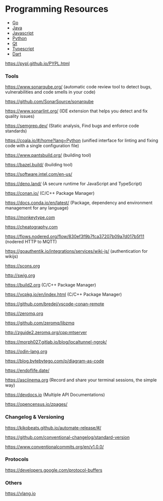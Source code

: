 # Programming Resources

* [Go](./Go/)
* [Java](./Java/)
* [Javascript](./Javascript/)
* [Python](./Python/)
* [Qt](./Qt/)
* [Typescript](./Typescript/)
* [Dart](./DART.md)

https://pypl.github.io/PYPL.html

### Tools

https://www.sonarqube.org/ (automatic code review tool to detect bugs, vulnerabilities and code smells in your code)

https://github.com/SonarSource/sonarqube

https://www.sonarlint.org/ (IDE extension that helps you detect and fix quality issues)

https://semgrep.dev/ (Static analysis, Find bugs and enforce code standards)

https://coala.io/#/home?lang=Python (unified interface for linting and fixing code with a single configuration file)

https://www.pantsbuild.org/ (building tool)

https://bazel.build/ (building tool)

https://software.intel.com/en-us/

https://deno.land/ (A secure runtime for JavaScript and TypeScript)

https://conan.io/ (C/C++ Package Manager)

https://docs.conda.io/en/latest/ (Package, dependency and environment management for any language)

https://monkeytype.com

https://cheatography.com

https://flows.nodered.org/flow/830ef3f9b7fca37207b09a7d017b5f11 (nodered HTTP to MQTT)

https://goauthentik.io/integrations/services/wiki-js/ (authentication for wikijs)

https://scons.org

http://swig.org

https://build2.org (C/C++ Package Manager)

https://vcpkg.io/en/index.html (C/C++ Package Manager)

https://github.com/bredej/vscode-conan-remote

https://zeromq.org

https://github.com/zeromq/libzmq

http://zguide2.zeromq.org/cpp:mtserver

https://morph027.gitlab.io/blog/localtunnel-ngrok/

https://odin-lang.org

https://blog.bytebytego.com/p/diagram-as-code

https://endoflife.date/

https://asciinema.org (Record and share your terminal sessions, the simple way)

https://devdocs.io (Multiple API Documentations)

https://opencensus.io/zpages/

### Changelog & Versioning

https://kikobeats.github.io/automate-release/#/

https://github.com/conventional-changelog/standard-version

https://www.conventionalcommits.org/en/v1.0.0/

### Protocols

https://developers.google.com/protocol-buffers

### Others

https://vlang.io
